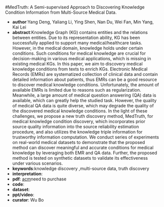 #MedTruth: A Semi-supervised Approach to Discovering Knowledge Condition Information from Multi-Source Medical Data.
- **author**:Yang Deng, Yaliang Li, Ying Shen, Nan Du, Wei Fan, Min Yang, Kai Lei  
- **abstract**:Knowledge Graph (KG) contains entities and the relations between entities. Due to its representation ability, KG has been successfully applied to support many medical/healthcare tasks. However, in the medical domain, knowledge holds under certain conditions. Such conditions for medical knowledge are crucial for decision-making in various medical applications, which is missing in existing medical KGs. In this paper, we aim to discovery medical knowledge conditions from texts to enrich KGs. Electronic Medical Records (EMRs) are systematized collection of clinical data and contain detailed information about patients, thus EMRs can be a good resource to discover medical knowledge conditions. Unfortunately, the amount of available EMRs is limited due to reasons such as regularization. Meanwhile, a large amount of medical question answering (QA) data is available, which can greatly help the studied task. However, the quality of medical QA data is quite diverse, which may degrade the quality of the discovered medical knowledge conditions. In the light of these challenges, we propose a new truth discovery method, MedTruth, for medical knowledge condition discovery, which incorporates prior source quality information into the source reliability estimation procedure, and also utilizes the knowledge triple information for trustworthy information computation. We conduct series of experiments on real-world medical datasets to demonstrate that the proposed method can discover meaningful and accurate conditions for medical knowledge by leveraging both EMR and QA data. Further, the proposed method is tested on synthetic datasets to validate its effectiveness under various scenarios.
- **keywords**:knowledge discovery ,multi-source data, truth discovery
- **interpretation**:
- **pdf**: [acm](https://dl.acm.org/doi/10.1145/3357384.3357934)need to purchase
- **code**: 
- **dataset**: 
- **ppt/video**:
- **curator**: Wu Bo